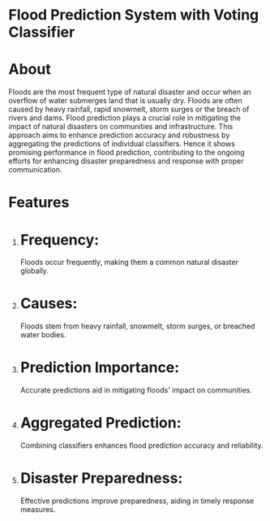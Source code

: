 # Flood Prediction System with Voting Classifier

# About

Floods are the most frequent type of natural disaster and occur when an overflow of water submerges land that is usually dry. Floods are often caused by heavy rainfall, rapid snowmelt, storm surges or the breach of rivers and dams. Flood prediction plays a crucial role in mitigating the impact of natural disasters on communities and infrastructure. This approach aims to enhance prediction accuracy and robustness by aggregating the predictions of individual classifiers. Hence it shows promising performance in flood prediction, contributing to the ongoing efforts for enhancing disaster preparedness and response with proper communication. 

# Features

1. # Frequency:
   Floods occur frequently, making them a common natural disaster globally.
   
2. # Causes:
   Floods stem from heavy rainfall, snowmelt, storm surges, or breached water bodies.

3. # Prediction Importance:
   Accurate predictions aid in mitigating floods' impact on communities.

4. # Aggregated Prediction:
   Combining classifiers enhances flood prediction accuracy and reliability.

5. # Disaster Preparedness:
   Effective predictions improve preparedness, aiding in timely response measures.
